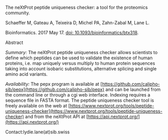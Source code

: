 The neXtProt peptide uniqueness checker: a tool for the proteomics community.

Schaeffer M, Gateau A, Teixeira D, Michel PA, Zahn-Zabal M, Lane L.

Bioinformatics. 2017 May 17. [doi: 10.1093/bioinformatics/btx318](https://doi.org/10.1093/bioinformatics/btx318). 

Abstract

*Summary:* The neXtProt peptide uniqueness checker allows scientists to define which peptides can be used to validate the existence of human proteins, i.e. map uniquely versus multiply to human protein sequences taking into account isobaric substitutions, alternative splicing and single amino acid variants.

*Availability:* The pepx program is available at [https://github.com/calipho-sib/pepx](https://github.com/calipho-sib/pepx) and can be launched from the command line or through a cgi web interface. Indexing requires a sequence file in FASTA format. The peptide uniqueness checker tool is freely available on the web at [https://www.nextprot.org/tools/peptide-uniqueness-checker](https://www.nextprot.org/tools/peptide-uniqueness-checker) and from the neXtProt API at [https://api.nextprot.org/](https://api.nextprot.org/)

Contact:lydie.lane(at)sib.swiss

